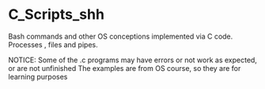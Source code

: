 # C_Scripts_shh
Bash commands and other OS conceptions implemented via C code. Processes , files and pipes.

NOTICE: Some of the .c programs may have errors or not work as expected, or are not unfinished
The examples are from OS course, so they are for learning purposes
